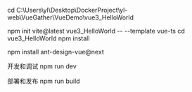 


cd C:\Users\yl\Desktop\DockerProject\yl-web\VueGather\VueDemo\vue3_HelloWorld

npm init vite@latest vue3_HelloWorld -- --template vue-ts
cd vue3_HelloWorld
npm install


npm install ant-design-vue@next




开发和调试
npm run dev
 

部署和发布
npm run build



